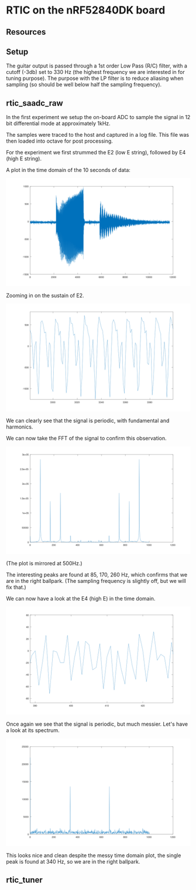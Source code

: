 # RTIC on the nRF52840DK board

## Resources

## Setup

The guitar output is passed through a 1st order Low Pass (R/C) filter, with a cutoff (-3db) set to 330 Hz (the highest frequency we are interested in for tuning purpose). The purpose with the LP filter is to reduce aliasing when sampling (so should be well below half the sampling frequency).

## rtic_saadc_raw

In the first experiment we setup the on-board ADC to sample the signal in 12 bit differential mode at approximately 1kHz.

The samples were traced to the host and captured in a log file. This file was then loaded into octave for post processing.

For the experiment we first strummed the E2 (low E string), followed by E4 (high E string).

A plot in the time domain of the 10 seconds of data:

![E2_E4](./octave/e2_e4.svg)

Zooming in on the sustain of E2.

![E2_E4](./octave/e2_t.svg)

We can clearly see that the signal is periodic, with fundamental and harmonics.

We can now take the FFT of the signal to confirm this observation.

![E2_E4](./octave/e2_t_fft.svg)

(The plot is mirrored at 500Hz.)

The interesting peaks are found at 85, 170, 260 Hz, which confirms that we are in the right ballpark. (The sampling frequency is slightly off, but we will fix that.)

We can now have a look at the E4 (high E) in the time domain.

![E2_E4](./octave/e4_t.svg)

Once again we see that the signal is periodic, but much messier. Let's have a look at its spectrum.

![E2_E4](./octave/e4_t_fft.svg)

This looks nice and clean despite the messy time domain plot, the single peak is found at 340 Hz, so we are in the right ballpark.

## rtic_tuner
